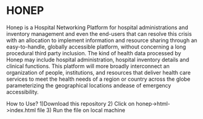 # HONEP
Honep is a Hospital Networking Platform for hospital administrations and inventory management and even the end-users that can resolve this crisis with an allocation to implement information and resource sharing through an easy-to-handle, globally accessible platform, without concerning a long procedural third party inclusion.
The kind of health data processed by Honep may include hospital administration, hospital inventory details and clinical functions.
This platform will more broadly interconnect an organization of people, institutions, and resources that deliver health care services to meet the health needs of a region or country across the globe parameterizing the geographical locations andease of emergency accessibility.

How to Use?
1)Download this repository 
2) Click on honep->html->index.html file
3) Run the file on local machine
